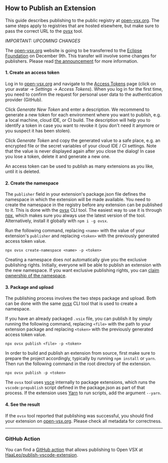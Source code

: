 ## How to Publish an Extension

This guide describes publishing to the public registry at [open-vsx.org](https://open-vsx.org). The same steps apply to registries that are hosted elsewhere, but make sure to pass the correct URL to the [ovsx](https://www.npmjs.com/package/ovsx) tool.

*IMPORTANT: UPCOMING CHANGES*

The [open-vsx.org](https://open-vsx.org) website is going to be transferred to the [Eclipse Foundation](https://www.eclipse.org/) on December 9th. This transfer will involve some changes for publishers. Please read [the announcement](https://blogs.eclipse.org/post/brian-king/open-vsx-registry-under-new-management) for more information.

#### 1. Create an access token

Log in to [open-vsx.org](https://open-vsx.org) and navigate to the [Access Tokens](https://open-vsx.org/user-settings/tokens) page (click on your avatar &rarr; _Settings_ &rarr; _Access Tokens_). When you log in for the first time, you need to confirm the request for personal user data to the authentication provider (GitHub).

Click _Generate New Token_ and enter a description. We recommend to generate a new token for each environment where you want to publish, e.g. a local machine, cloud IDE, or CI build. The description will help you to identify a token in case you want to revoke it (you don't need it anymore or you suspect it has been stolen).

Click _Generate Token_ and copy the generated value to a safe place, e.g. an encrypted file or the secret variables of your cloud IDE / CI settings. Note that the value is never displayed again after you close the dialog! In case you lose a token, delete it and generate a new one.

An access token can be used to publish as many extensions as you like, until it is deleted.

#### 2. Create the namespace

The `publisher` field in your extension's package.json file defines the namespace in which the extension will be made available. You need to create the namespace in the registry before any extension can be published to it. This is done with the [ovsx](https://www.npmjs.com/package/ovsx) CLI tool. The easiest way to use it is through [npx](https://www.npmjs.com/package/npx), which makes sure you always use the latest version of the tool. Alternatively, install it globally with `npm i -g ovsx`.

Run the following command, replacing `<name>` with the value of your extension's `publisher` and replacing `<token>` with the previously generated access token value.
```
npx ovsx create-namespace <name> -p <token>
```

Creating a namespace does _not_ automatically give you the exclusive publishing rights. Initially, everyone will be able to publish an extension with the new namespace. If you want exclusive publishing rights, you can [claim ownership of the namespace](./Namespace-Access).

#### 3. Package and upload

The publishing process involves the two steps package and upload. Both can be done with the same [ovsx](https://www.npmjs.com/package/ovsx) CLI tool that is used to create a namespace.

If you have an already packaged `.vsix` file, you can publish it by simply running the following command, replacing `<file>` with the path to your extension package and replacing `<token>` with the previously generated access token value.
```
npx ovsx publish <file> -p <token>
```

In order to build and publish an extension from source, first make sure to prepare the project accordingly, typically by running `npm install` or `yarn`. Then run the following command in the root directory of the extension.
```
npx ovsx publish -p <token>
```

The `ovsx` tool uses [vsce](https://www.npmjs.com/package/vsce) internally to package extensions, which runs the `vscode:prepublish` script defined in the package.json as part of that process. If the extension uses [Yarn](https://yarnpkg.com) to run scripts, add the argument `--yarn`.

#### 4. See the result

If the `ovsx` tool reported that publishing was successful, you should find your extension on [open-vsx.org](https://open-vsx.org). Please check all metadata for correctness.

-----

### GitHub Action

You can find a [GitHub action](https://docs.github.com/en/actions) that allows publishing to Open VSX at [HaaLeo/publish-vscode-extension](https://github.com/HaaLeo/publish-vscode-extension#readme).
